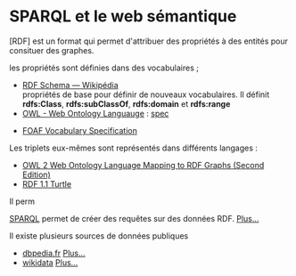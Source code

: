 # SPARQL et le web sémantique

[RDF] est un format qui permet d'attribuer des propriétés à des entités pour consituer des graphes.

les propriétés sont définies dans des vocabulaires ;
- [RDF Schema — Wikipédia](https://fr.wikipedia.org/wiki/RDF_Schema)  
propriétés de base pour définir de nouveaux vocabulaires. Il définit **rdfs:Class**, **rdfs:subClassOf**, **rdfs:domain** et **rdfs:range**
- [OWL - Web Ontology Languauge](https://fr.wikipedia.org/wiki/Web_Ontology_Language) : [spec](https://www.w3.org/TR/2012/REC-owl2-overview-20121211/)
* [FOAF Vocabulary Specification](http://xmlns.com/foaf/spec/)

Les triplets eux-mêmes sont représentés dans différents langages : 
- [OWL 2 Web Ontology Language Mapping to RDF Graphs (Second Edition)](https://www.w3.org/TR/2012/REC-owl2-mapping-to-rdf-20121211/)
- [RDF 1.1 Turtle](https://www.w3.org/TR/turtle/)

Il perm

[SPARQL](http://fr.dbpedia.org/sparqlTuto/tutoSparql.html#/h.85qeswuen3fj) permet de créer des requêtes sur des données RDF. [Plus...](./sparql)


Il existe plusieurs sources de données publiques
- [dbpedia.fr](http://fr.dbpedia.org/) [Plus...](./dbpedia)
- [wikidata](https://www.wikidata.org/) [Plus...](./wikidata)
